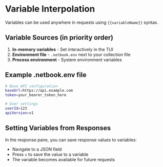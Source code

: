 # Variable Interpolation

Variables can be used anywhere in requests using `{{variableName}}` syntax.

## Variable Sources (in priority order)

1. **In-memory variables** - Set interactively in the TUI
2. **Environment file** - `.netbook.env` next to your collection file
3. **Process environment** - System environment variables

## Example .netbook.env file

```bash
# Base API configuration
baseUrl=https://api.example.com
token=your_bearer_token_here

# User settings
userId=123
apiVersion=v1
```

## Setting Variables from Responses

In the response pane, you can save response values to variables:
- Navigate to a JSON field
- Press `s` to save the value to a variable
- The variable becomes available for future requests